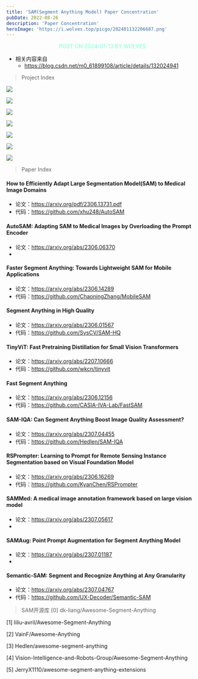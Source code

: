 ```yaml
---
title: 'SAM(Segment Anything Model) Paper Concentration'
pubDate: 2022-08-26
description: 'Paper Concentration'
heroImage: 'https://i.wolves.top/picgo/202401132206687.png'
---
```


<p style="color: aquamarine;text-align: center">POST ON 2024-01-13 BY WOLVES</p>

- 相关内容来自 
  - https://blog.csdn.net/m0_61899108/article/details/132024941

> Project Index

![](https://i.wolves.top/picgo/202401132159408.png)

![](https://i.wolves.top/picgo/202401132159113.png)

![](https://i.wolves.top/picgo/202401132159502.png)

![](https://i.wolves.top/picgo/202401132200436.png)

![](https://i.wolves.top/picgo/202401132200810.png)

![](https://i.wolves.top/picgo/202401132200710.png)

![](https://i.wolves.top/picgo/202401132201635.png)

> Paper Index

#### How to Efficiently Adapt Large Segmentation Model(SAM) to Medical Image Domains
- 论文：https://arxiv.org/pdf/2306.13731.pdf
- 代码：https://github.com/xhu248/AutoSAM

#### AutoSAM: Adapting SAM to Medical Images by Overloading the Prompt Encoder
- 论文：https://arxiv.org/abs/2306.06370
- 
#### Faster Segment Anything: Towards Lightweight SAM for Mobile Applications
- 论文：https://arxiv.org/abs/2306.14289
- 代码：https://github.com/ChaoningZhang/MobileSAM

#### Segment Anything in High Quality
- 论文：https://arxiv.org/abs/2306.01567
- 代码：https://github.com/SysCV/SAM-HQ

#### TinyViT: Fast Pretraining Distillation for Small Vision Transformers
- 论文：https://arxiv.org/abs/2207.10666
- 代码：https://github.com/wkcn/tinyvit

#### Fast Segment Anything
- 论文：https://arxiv.org/abs/2306.12156
- 代码：https://github.com/CASIA-IVA-Lab/FastSAM

#### SAM-IQA: Can Segment Anything Boost Image Quality Assessment?
- 论文：https://arxiv.org/abs/2307.04455
- 代码：https://github.com/Hedlen/SAM-IQA

#### RSPrompter: Learning to Prompt for Remote Sensing Instance Segmentation based on Visual Foundation Model
- 论文：https://arxiv.org/abs/2306.16269
- 代码：https://github.com/KyanChen/RSPrompter

#### SAMMed: A medical image annotation framework based on large vision model
- 论文：https://arxiv.org/abs/2307.05617
- 
#### SAMAug: Point Prompt Augmentation for Segment Anything Model
- 论文：https://arxiv.org/abs/2307.01187
- 
#### Semantic-SAM: Segment and Recognize Anything at Any Granularity
- 论文：https://arxiv.org/abs/2307.04767
- 代码：https://github.com/UX-Decoder/Semantic-SAM

> SAM开源库
[0] dk-liang/Awesome-Segment-Anything

[1] liliu-avril/Awesome-Segment-Anything

[2] VainF/Awesome-Anything

[3] Hedlen/awesome-segment-anything

[4] Vision-Intelligence-and-Robots-Group/Awesome-Segment-Anything

[5] JerryX1110/awesome-segment-anything-extensions